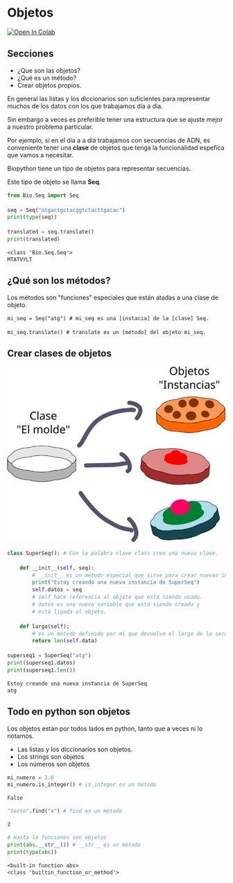 # Objetos

[![Open In Colab](https://colab.research.google.com/assets/colab-badge.svg)](https://colab.research.google.com/github/Ferorti/escuela2021/blob/main/clases/clase_07_clases_y_objetos.ipynb)

## Secciones
- ¿Que son las objetos?
- ¿Qué es un método?
- Crear objetos propios.


En general las listas y los diccionarios son suficientes para representar muchos de los datos con los que trabajamos día a día.

Sin embargo a veces es preferible tener una estructura que se ajuste mejor a nuestro problema particular.

Por ejemplo, si en el día a a día trabajamos con secuencias de ADN, es conveniente tener una __clase__ de objetos que tenga la funcionalidad espefíca que vamos a necesitar.

Biopython tiene un tipo de objetos para representar secuencias.

Este tipo de objeto se llama __Seq__.



```python
from Bio.Seq import Seq

seq = Seq("atgactgctacggtctacttgacac")
print(type(seq))

translated = seq.translate()
print(translated)
```

    <class 'Bio.Seq.Seq'>
    MTATVYLT
    

## ¿Qué son los métodos?

Los métodos son "funciones" especiales que están atadas a una clase de objeto.

```
mi_seq = Seq("atg") # mi_seq es una [instacia] de la [clase] Seq.

mi_seq.translate() # translate es un [método] del objeto mi_seq.

```

## Crear clases de objetos

![](https://github.com/Ferorti/escuela2021/raw/main/images/svg/class_coockies.svg)


```python
class SuperSeq(): # Con la palabra clave class creo una nueva clase.
    
    def __init__(self, seq):
        # __init__ es un método especial que sirve para crear nuevas instancias.
        print("Estoy creando una nueva instancia de SuperSeq")
        self.datos = seq
        # self hace referencia al objeto que está siendo usado.
        # datos es una nueva variable que está siendo creada y 
        # está ligada al objeto. 
    
    def largo(self):
        # es un método definido por mi que devuelve el largo de la secuencia
        return len(self.data)

superseq1 = SuperSeq("atg")
print(superseq1.datos)
print(superseq1.len())


```

    Estoy creando una nueva instancia de SuperSeq
    atg
    

## Todo en python son objetos

Los objetos están por todos lados en python, tanto que a veces ni lo notamos.

- Las listas y los diccionarios son objetos.
- Los strings son objetos
- Los números son objetos



```python
mi_numero = 2.6
mi_numero.is_integer() # is_integer es un método
```




    False




```python
"texto".find("x") # find es un método
```




    2




```python
# Hasta la funciones son objetos
print(abs.__str__()) # __str__ es un método
print(type(abs))
```

    <built-in function abs>
    <class 'builtin_function_or_method'>
    
